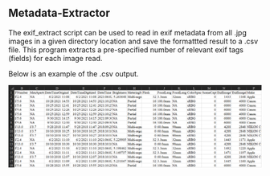 ## Metadata-Extractor

The exif_extract script can be used to read in exif metadata from all .jpg images in a given directory location and save the formattted result to a .csv file. This program extracts a pre-specified number of relevant exif tags (fields) for each image read.

Below is an example of the .csv output.

<p align="center">
<img src="images/exif-table-example.png" align = "center" alt="example .csv output" width="750"/>
</p>
